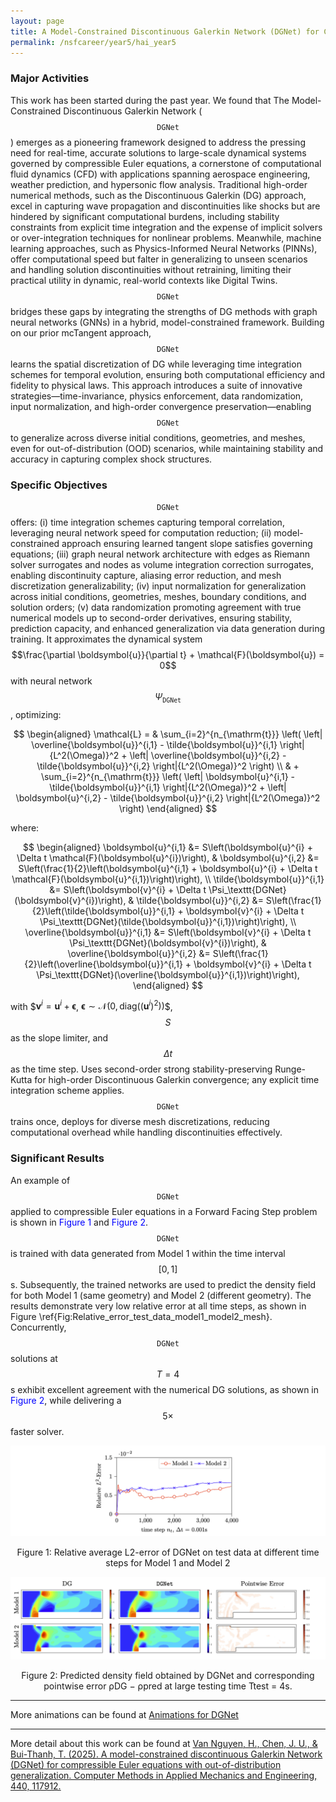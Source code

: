 ```yaml
---
layout: page
title: A Model-Constrained Discontinuous Galerkin Network (DGNet) for Compressible Euler Equations
permalink: /nsfcareer/year5/hai_year5
---
```


### Major Activities

This work has been started during the past year. We found that The Model-Constrained Discontinuous Galerkin Network ($$\texttt{DGNet}$$) emerges as a pioneering framework designed to address the pressing need for real-time, accurate solutions to large-scale dynamical systems governed by compressible Euler equations, a cornerstone of computational fluid dynamics (CFD) with applications spanning aerospace engineering, weather prediction, and hypersonic flow analysis. Traditional high-order numerical methods, such as the Discontinuous Galerkin (DG) approach, excel in capturing wave propagation and discontinuities like shocks but are hindered by significant computational burdens, including stability constraints from explicit time integration and the expense of implicit solvers or over-integration techniques for nonlinear problems. Meanwhile, machine learning approaches, such as Physics-Informed Neural Networks (PINNs), offer computational speed but falter in generalizing to unseen scenarios and handling solution discontinuities without retraining, limiting their practical utility in dynamic, real-world contexts like Digital Twins. $$\texttt{DGNet}$$ bridges these gaps by integrating the strengths of DG methods with graph neural networks (GNNs) in a hybrid, model-constrained framework. Building on our prior mcTangent approach, $$\texttt{DGNet}$$ learns the spatial discretization of DG while leveraging time integration schemes for temporal evolution, ensuring both computational efficiency and fidelity to physical laws. This approach introduces a suite of innovative strategies—time-invariance, physics enforcement, data randomization, input normalization, and high-order convergence preservation—enabling $$\texttt{DGNet}$$ to generalize across diverse initial conditions, geometries, and meshes, even for out-of-distribution (OOD) scenarios, while maintaining stability and accuracy in capturing complex shock structures.

### Specific Objectives

$$\texttt{DGNet}$$  offers: (i) time integration schemes capturing temporal correlation, leveraging neural network speed for computation reduction; (ii) model-constrained approach ensuring learned tangent slope satisfies governing equations; (iii) graph neural network architecture with edges as Riemann solver surrogates and nodes as volume integration correction surrogates, enabling discontinuity capture, aliasing error reduction, and mesh discretization generalizability; (iv) input normalization for generalization across initial conditions, geometries, meshes, boundary conditions, and solution orders; (v) data randomization promoting agreement with true numerical models up to second-order derivatives, ensuring stability, prediction capacity, and enhanced generalization via data generation during training. It approximates the dynamical system $$\frac{\partial \boldsymbol{u}}{\partial t} + \mathcal{F}(\boldsymbol{u}) = 0$$ with neural network $$\Psi_\texttt{DGNet}$$, optimizing:

$$
\begin{aligned}
    \mathcal{L} = & \sum_{i=2}^{n_{\mathrm{t}}} \left( \left| \overline{\boldsymbol{u}}^{i,1} - \tilde{\boldsymbol{u}}^{i,1} \right|{L^2(\Omega)}^2 + \left| \overline{\boldsymbol{u}}^{i,2} - \tilde{\boldsymbol{u}}^{i,2} \right|{L^2(\Omega)}^2 \right) \\ 
    & + \sum_{i=2}^{n_{\mathrm{t}}} \left( \left| \boldsymbol{u}^{i,1} - \tilde{\boldsymbol{u}}^{i,1} \right|{L^2(\Omega)}^2 + \left| \boldsymbol{u}^{i,2} - \tilde{\boldsymbol{u}}^{i,2} \right|{L^2(\Omega)}^2 \right)
\end{aligned}
$$

where:

$$
\begin{aligned} 
\boldsymbol{u}^{i,1} &= S\left(\boldsymbol{u}^{i} + \Delta t \mathcal{F}(\boldsymbol{u}^{i})\right), & \boldsymbol{u}^{i,2} &= S\left(\frac{1}{2}\left(\boldsymbol{u}^{i,1} + \boldsymbol{u}^{i} + \Delta t \mathcal{F}(\boldsymbol{u}^{i,1})\right)\right), \\ \tilde{\boldsymbol{u}}^{i,1} &= S\left(\boldsymbol{v}^{i} + \Delta t \Psi_\texttt{DGNet}(\boldsymbol{v}^{i})\right), & \tilde{\boldsymbol{u}}^{i,2} &= S\left(\frac{1}{2}\left(\tilde{\boldsymbol{u}}^{i,1} + \boldsymbol{v}^{i} + \Delta t \Psi_\texttt{DGNet}(\tilde{\boldsymbol{u}}^{i,1})\right)\right), \\ \overline{\boldsymbol{u}}^{i,1} &= S\left(\boldsymbol{v}^{i} + \Delta t \Psi_\texttt{DGNet}(\boldsymbol{v}^{i})\right), & \overline{\boldsymbol{u}}^{i,2} &= S\left(\frac{1}{2}\left(\overline{\boldsymbol{u}}^{i,1} + \boldsymbol{v}^{i} + \Delta t \Psi_\texttt{DGNet}(\overline{\boldsymbol{u}}^{i,1})\right)\right),
\end{aligned}
$$

with $$\boldsymbol{v}^{i} = \boldsymbol{u}^{i} + \boldsymbol{\epsilon}$, $\boldsymbol{\epsilon} \sim \mathcal{N}(0, \boldsymbol{\text{diag}}((\boldsymbol{u}^{i})^2))$$, $$S$$ as the slope limiter, and $$\Delta t$$ as the time step. Uses second-order strong stability-preserving Runge-Kutta for high-order Discontinuous Galerkin convergence; any explicit time integration scheme applies. $$\texttt{DGNet}$$ trains once, deploys for diverse mesh discretizations, reducing computational overhead while handling discontinuities effectively.


### Significant Results

An example of $$\texttt{DGNet}$$ applied to compressible Euler equations in a Forward Facing Step problem is shown in <span style="color:blue">Figure 1</span> and <span style="color:blue">Figure 2</span>. $$\texttt{DGNet}$$ is trained with data generated from Model 1 within the time interval $$[0,1]$$s. Subsequently, the trained networks are used to predict the density field for both Model 1 (same geometry) and Model 2 (different geometry). The results demonstrate very low relative error at all time steps, as shown in Figure \ref{Fig:Relative_error_test_data_model1_model2_mesh}. Concurrently, $$\texttt{DGNet}$$ solutions at $$T = 4$$s exhibit excellent agreement with the numerical DG solutions, as shown in <span style="color:blue">Figure 2</span>, while delivering a $$5\times$$ faster solver.

![image](/assets/figures/hainguyen/year5/DGNet_1.png)

<div align="center">
Figure 1: Relative average L2-error of DGNet on test data at different time steps for Model 1 and Model 2
</div>

![image](/assets/figures/hainguyen/year5/DGNet_2.png)

<div align="center">
Figure 2: Predicted density field obtained by DGNet and corresponding pointwise error ρDG − ρpred at large testing
time Ttest = 4s.
</div>

---

More animations can be found at [Animations for DGNet](https://nguyenvanhaibk92.github.io/Model-Constrained-Tangent-Slope-Learning-for-Shock-Type-Problems/)

---

More detail about this work can be found at [Van Nguyen, H., Chen, J. U., & Bui-Thanh, T. (2025). A model-constrained discontinuous Galerkin Network (DGNet) for compressible Euler equations with out-of-distribution generalization. Computer Methods in Applied Mechanics and Engineering, 440, 117912.](https://www.sciencedirect.com/science/article/pii/S0045782525001847?casa_token=r0HiuyCFj7QAAAAA:zH21Y4KB7fw5DhGcktr1VYwKEo5shAGSYnfVS_iwX3F8M1q6Qtn8bYmKv4P58CqRiL8P9Hev_Uw)
